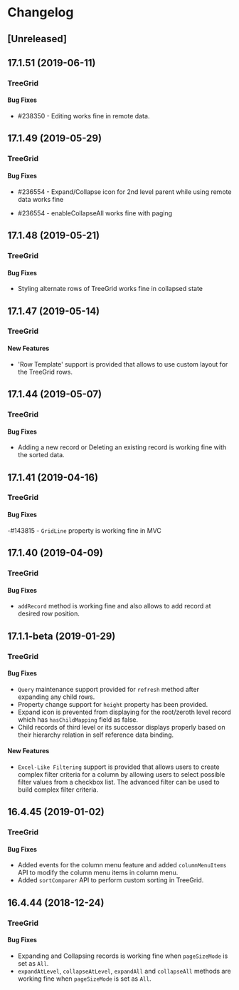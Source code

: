 # Changelog

## [Unreleased]

## 17.1.51 (2019-06-11)

### TreeGrid

#### Bug Fixes

- #238350 - Editing works fine in remote data.

## 17.1.49 (2019-05-29)

### TreeGrid

#### Bug Fixes

- #236554 - Expand/Collapse icon for 2nd level parent while using remote data works fine

- #236554 - enableCollapseAll works fine with paging

## 17.1.48 (2019-05-21)

### TreeGrid

#### Bug Fixes

- Styling alternate rows of TreeGrid works fine in collapsed state

## 17.1.47 (2019-05-14)

### TreeGrid

#### New Features

- 'Row Template' support is provided that allows to use custom layout for the TreeGrid rows.

## 17.1.44 (2019-05-07)

### TreeGrid

#### Bug Fixes

- Adding a new record or Deleting an existing record is working fine with the sorted data.

## 17.1.41 (2019-04-16)

### TreeGrid

#### Bug Fixes

-#143815 - `GridLine` property is working fine in MVC

## 17.1.40 (2019-04-09)

### TreeGrid

#### Bug Fixes

- `addRecord` method is working fine and also allows to add record at desired row position.

## 17.1.1-beta (2019-01-29)

### TreeGrid

#### Bug Fixes

- `Query` maintenance support provided for `refresh` method after expanding any child rows.
- Property change support for `height` property has been provided.
- Expand icon is prevented from displaying for the root/zeroth level record which has `hasChildMapping` field as false.
- Child records of third level or its successor displays properly based on their hierarchy relation in self reference data binding.

#### New Features

- `Excel-Like Filtering` support is provided that allows users to create complex filter criteria for a column by allowing users to select possible filter values from a checkbox list. The advanced filter can be used to build complex filter criteria.

## 16.4.45 (2019-01-02)

### TreeGrid

#### Bug Fixes

- Added events for the column menu feature and added `columnMenuItems` API to modify the column menu items in column menu.
- Added `sortComparer` API to perform custom sorting in TreeGrid.

## 16.4.44 (2018-12-24)

### TreeGrid

#### Bug Fixes

- Expanding and Collapsing records is working fine when `pageSizeMode` is set as `All`.
- `expandAtLevel`, `collapseAtLevel`, `expandAll` and `collapseAll` methods are working fine when `pageSizeMode` is set as `All`.
